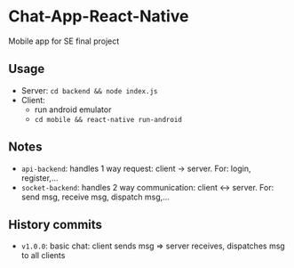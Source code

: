 # Chat-App-React-Native
Mobile app for SE final project

## Usage
- Server: `cd backend && node index.js`
- Client:
	- run android emulator
	- `cd mobile && react-native run-android`

## Notes
- `api-backend`: handles 1 way request: client -> server. For: login, register,... 
- `socket-backend`: handles 2 way communication: client <-> server. For: send msg, receive msg, dispatch msg,...

## History commits
- `v1.0.0`: basic chat: client sends msg => server receives, dispatches msg to all clients

